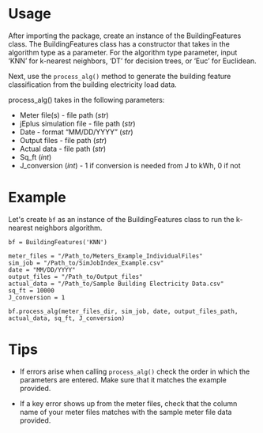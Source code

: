 # Usage
After importing the package, create an instance of the BuildingFeatures class. The BuildingFeatures class has a constructor that takes in the algorithm type as a parameter. For the algorithm type parameter, input ‘KNN’ for k-nearest neighbors, ‘DT’ for decision trees, or ‘Euc’ for Euclidean. 

Next, use the `process_alg()` method to generate the building feature classification from the building electricity load data. 

process_alg() takes in the following parameters: 
- Meter file(s) - file path (*str*)
- jEplus simulation file - file path (*str*)
- Date - format “MM/DD/YYYY” (*str*)
- Output files - file path (*str*) 
- Actual data - file path (*str*)
- Sq_ft (*int*) 
- J_conversion (*int*) - 1 if conversion is needed from J to kWh, 0 if not 

# Example 
Let's create `bf` as an instance of the BuildingFeatures class to run the k-nearest neighbors algorithm. 

    bf = BuildingFeatures('KNN')
    
    meter_files = "/Path_to/Meters_Example_IndividualFiles"
    sim_job = "/Path_to/SimJobIndex_Example.csv"
    date = "MM/DD/YYYY"
    output_files = "/Path_to/Output_files"
    actual_data = "/Path_to/Sample Building Electricity Data.csv"
    sq_ft = 10000
    J_conversion = 1 

    bf.process_alg(meter_files_dir, sim_job, date, output_files_path, actual_data, sq_ft, J_conversion)

# Tips 

- If errors arise when calling `process_alg()` check the order in which the parameters are entered. Make sure that it matches the example provided. 

- If a key error shows up from the meter files, check that the column name of your meter files matches with the sample meter file data provided. 